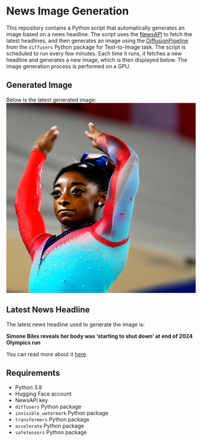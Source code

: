 # News Image Generation
This repository contains a Python script that automatically generates an image based on a news headline. The script uses the [NewsAPI](https://newsapi.org/) to fetch the latest headlines, and then generates an image using the [DiffusionPipeline](https://github.com/huggingface/diffusers) from the `diffusers` Python package for Text-to-Image task.
The script is scheduled to run every few minutes. Each time it runs, it fetches a new headline and generates a new image, which is then displayed below. The image generation process is performed on a GPU.

## Generated Image
Below is the latest generated image:
![Generated Image](image.png)

## Latest News Headline
The latest news headline used to generate the image is:

**Simone Biles reveals her body was ‘starting to shut down’ at end of 2024 Olympics run**

You can read more about it [here](https://news.google.com/rss/articles/CBMiuAFBVV95cUxPMUo0cDJrUzRlVVcwaDBFdlJYS0xadWFQbjFVcDY5bmVkVGVFNk1NVGN5RzVKTFRLelFHMnVTZmhqVVh6RHJ4aDlieHRDSVlydkVBa29DWFY4QTdmZXJaTWtqY0tLY0o0UGRKalRIYkk3YjVFUDdyNWhuYTZEVlRKWWdwR2s3aWJUS3BlLUswaGc5TUZqMEZaZW9PcWJjMGt2cU9FcFJDU1FzQjExczVNeHpJUXJST1BG?oc=5).

## Requirements
- Python 3.8
- Hugging Face account
- NewsAPI key
- `diffusers` Python package
- `invisible_watermark` Python package
- `transformers` Python package
- `accelerate` Python package
- `safetensors` Python package
